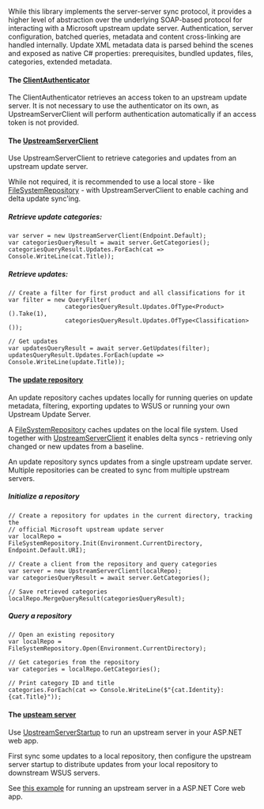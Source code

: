 While this library implements the server-server sync protocol, it provides a higher level of abstraction over the underlying SOAP-based protocol for interacting with a Microsoft upstream update server. Authentication, server configuration, batched queries, metadata and content cross-linking are handled internally. Update XML metadata data is parsed behind the scenes and exposed as native C# properties: prerequisites, bundled updates, files, categories, extended metadata.

#### The [ClientAuthenticator](Microsoft.UpdateServices.Client.ClientAuthenticator.html)
The ClientAuthenticator retrieves an access token to an upstream update server. It is not necessary to use the authenticator on its own, as UpstreamServerClient will perform authentication automatically if an access token is not provided.

#### The [UpstreamServerClient](Microsoft.UpdateServices.Client.UpstreamServerClient.html)
Use UpstreamServerClient to retrieve categories and updates from an upstream update server.

While not required, it is recommended to use a local store - like [FileSystemRepository](Microsoft.UpdateServices.Storage.FileSystemRepository.html) - with UpstreamServerClient to enable caching and delta update sync'ing.

##### Retrieve update categories:
```
var server = new UpstreamServerClient(Endpoint.Default);
var categoriesQueryResult = await server.GetCategories();
categoriesQueryResult.Updates.ForEach(cat => Console.WriteLine(cat.Title));
```

##### Retrieve updates:
```
// Create a filter for first product and all classifications for it
var filter = new QueryFilter(
                categoriesQueryResult.Updates.OfType<Product>().Take(1),
                categoriesQueryResult.Updates.OfType<Classification>());

// Get updates
var updatesQueryResult = await server.GetUpdates(filter);
updatesQueryResult.Updates.ForEach(update => Console.WriteLine(update.Title));
```

#### The [update repository](Microsoft.UpdateServices.Storage.IRepository.html)
An update repository caches updates locally for running queries on update metadata, filtering, exporting updates to WSUS or running your own Upstream Update Server.

A [FileSystemRepository](Microsoft.UpdateServices.Storage.FileSystemRepository.html) caches updates on the local file system. Used together with [UpstreamServerClient](Microsoft.UpdateServices.Client.UpstreamServerClient.html) it enables delta syncs - retrieving only changed or new updates from a baseline.

An update repository syncs updates from a single upstream update server. Multiple repositories can be created to sync from multiple upstream servers.

##### Initialize a repository
```
// Create a repository for updates in the current directory, tracking the 
// official Microsoft upstream update server
var localRepo = FileSystemRepository.Init(Environment.CurrentDirectory, Endpoint.Default.URI);

// Create a client from the repository and query categories
var server = new UpstreamServerClient(localRepo);
var categoriesQueryResult = await server.GetCategories();

// Save retrieved categories
localRepo.MergeQueryResult(categoriesQueryResult);
```

##### Query a repository
```
// Open an existing repository
var localRepo = FileSystemRepository.Open(Environment.CurrentDirectory);

// Get categories from the repository
var categories = localRepo.GetCategories();

// Print category ID and title
categories.ForEach(cat => Console.WriteLine($"{cat.Identity}:{cat.Title}"));
```

#### The [upsteam server](Microsoft.UpdateServices.Server.UpstreamServerStartup.html)
Use [UpstreamServerStartup](Microsoft.UpdateServices.Server.UpstreamServerStartup.html) to run an upstream server in your ASP.NET web app.

First sync some updates to a local repository, then configure the upstream server startup to distribute updates from your local repository to downstream WSUS servers.

See [this example](../examples/upstream_server.html) for running an upstream server in a ASP.NET Core web app.